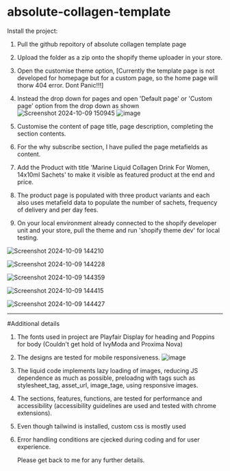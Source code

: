 # absolute-collagen-template

Install the project:

1. Pull the github repoitory of absolute collagen template page
2. Upload the folder as a zip onto the shopify theme uploader in your store.
3. Open the customise theme option, [Currently the template page is not developed for homepage but for a custom page, so the home page will thorw 404 error. Dont Panic!!!]
4. Instead the drop down for pages and open 'Default page' or 'Custom page' option from the drop down as shown
   ![Screenshot 2024-10-09 150945](https://github.com/user-attachments/assets/58c93256-919c-4725-aa9c-0683bf61f1ec)
![image](https://github.com/user-attachments/assets/6cb292e7-5ce8-4456-8b99-accb7f228bca)

5. Customise the content of page title, page description, completing the section contents.
6. For the why subscribe section, I have pulled the page metafields as content.
7. Add the Product with title 'Marine Liquid Collagen Drink For Women, 14x10ml Sachets' to make it visible as featured product at the end and price.
8. The product page is populated with three product variants and each also uses metafield data to populate the number of sachets, frequency of delivery and per day fees.

9. On your local environment already connected to the shopify developer unit and your store, pull the theme and run 'shopify theme dev' for local testing.

![Screenshot 2024-10-09 144210](https://github.com/user-attachments/assets/89b62cd0-72c5-4082-9e6e-28a03ba6f1cd)

![Screenshot 2024-10-09 144228](https://github.com/user-attachments/assets/094f91b9-28bc-4378-b8f6-477af2be3271)


![Screenshot 2024-10-09 144359](https://github.com/user-attachments/assets/f1e061f3-d339-4d70-901e-2314dc54009a)

![Screenshot 2024-10-09 144415](https://github.com/user-attachments/assets/351d45bf-93e8-4cf8-b50e-3eed41775649)


![Screenshot 2024-10-09 144427](https://github.com/user-attachments/assets/60b65f6b-8888-4270-8892-2e3b66511858)

------------------------------------------------------------------------------------------------------------------------------

#Additional details
1. The fonts used in project are Playfair Display for heading and Poppins for body (Couldn't get hold of IvyModa and Proxima Nova)
2. The designs are tested for mobile responsiveness.
   ![image](https://github.com/user-attachments/assets/1bf67a43-826b-40e4-827f-df0961326c85)

3. The liquid code implements lazy loading of images, reducing JS dependence as much as possible, preloadng with tags such as stylesheet_tag, asset_url, image_tage, using responsive images.
4. The sections, features, functions, are tested for performance and accessibility (accessibility guidelines are used and tested with chrome extensions).
5. Even though tailwind is installed, custom css is mostly used
6. Error handling conditions are cjecked during coding and for user experience.

   Please get back to me for any further details.
   
